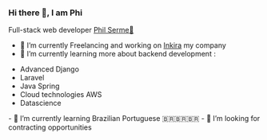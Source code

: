 ### Hi there 👋, I am Phi

Full-stack web developer
<a href="https://www.philserme.com/">Phil Serme🦁</a>



- 🔭 I’m currently Freelancing and working on <a href="https://www.inkira.co/">Inkira</a> my company 
- 🌱 I’m currently learning more about backend development :
<ul>
  <li>Advanced Django</li>
  <li>Laravel</li>
  <li>Java Spring</li>
  <li>Cloud technologies AWS</li>
  <li>Datascience</li> 
</ul>
- 🌱 I’m currently learning Brazilian Portuguese 🇧🇷🇧🇷🇧🇷
- 🤔 I’m looking for contracting opportunities 



